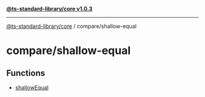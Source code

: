 [**@ts-standard-library/core v1.0.3**](../../README.md)

***

[@ts-standard-library/core](../../modules.md) / compare/shallow-equal

# compare/shallow-equal

## Functions

- [shallowEqual](functions/shallowEqual.md)
